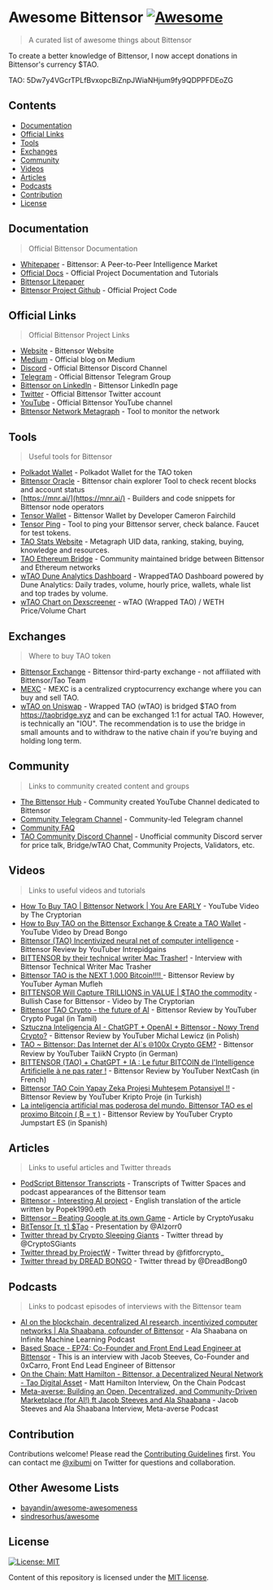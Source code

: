 # Awesome Bittensor [![Awesome](https://awesome.re/badge.svg)](https://awesome.re)

> A curated list of awesome things about Bittensor

To create a better knowledge of Bittensor, I now accept donations in Bittensor's currency $TAO.

TAO: 5Dw7y4VGcrTPLfBvxopcBiZnpJWiaNHjum9fy9QDPPFDEoZG

## Contents

- [Documentation](#documentation)
- [Official Links](#official-links)
- [Tools](#tools)
- [Exchanges](#exchanges)
- [Community](#community)
- [Videos](#videos)
- [Articles](#articles)
- [Podcasts](#podcasts)
- [Contribution](#contribution)
- [License](#license)

## Documentation

> Official Bittensor Documentation

- [Whitepaper](https://drive.google.com/file/d/1VnsobL6lIAAqcA1_Tbm8AYIQscfJV4KU/view  ) - Bittensor: A Peer-to-Peer Intelligence Market
- [Official Docs](https://docs.bittensor.com/) - Official Project Documentation and Tutorials
- [Bittensor Litepaper](https://opentensor.gitbook.io/bittensor/keyconcepts%20/introduction)
- [Bittensor Project Github](https://github.com/opentensor/bittensor  ) - Official Project Code

## Official Links

> Official Bittensor Project Links

- [Website](https://bittensor.com/) - Bittensor Website
- [Medium](https://bittensor.medium.com ) - Official blog on Medium
- [Discord](https://discord.gg/bittensor) - Official Bittensor Discord Channel
- [Telegram](https://t.me/taobittensor) - Official Bittensor Telegram Group
- [Bittensor on LinkedIn](https://www.linkedin.com/company/bittensor/) - Bittensor LinkedIn page
- [Twitter](https://twitter.com/bittensor_) - Official Bittensor Twitter account
- [YouTube](https://www.youtube.com/@Bittensor) - Official Bittensor YouTube channel
- [Bittensor Network Metagraph](https://bittensor.com/network) - Tool to monitor the network

## Tools

> Useful tools for Bittensor

- [Polkadot Wallet](https://polkadot.js.org/extension/) - Polkadot Wallet for the TAO token
- [Bittensor Oracle](https://explorer.nakamoto.opentensor.ai/#/explorer) - Bittensor chain explorer Tool to check recent blocks and account status
- [https://mnr.ai/](https://mnr.ai/) - Builders and code snippets for Bittensor node operators
- [Tensor Wallet](https://tensor-wallet.fairchild.dev/) - Bittensor Wallet by Developer Cameron Fairchild
- [Tensor Ping](https://tensor-ping.fairchild.dev/) - Tool to ping your Bittensor server, check balance. Faucet for test tokens.
- [TAO Stats Website](https://taostats.io/) - Metagraph UID data, ranking, staking, buying, knowledge and resources.
- [TAO Ethereum Bridge](https://taobridge.xyz/) - Community maintained bridge between Bittensor and Ethereum networks 
- [wTAO Dune Analytics Dashboard](https://dune.com/xibumi/wtao-stats) - WrappedTAO Dashboard powered by Dune Analytics: Daily trades, volume, hourly price, wallets, whale list and top trades by volume.
- [wTAO Chart on Dexscreener](https://dexscreener.com/ethereum/0x433a00819c771b33fa7223a5b3499b24fbcd1bbc) - wTAO (Wrapped TAO) / WETH Price/Volume Chart

## Exchanges

> Where to buy TAO token

- [Bittensor Exchange](https://tensor.exchange/) - Bittensor third-party exchange - not affiliated with Bittensor/Tao Team
- [MEXC](https://www.mexc.com/exchange/TAO_USDT) - MEXC is a centralized cryptocurrency exchange where you can buy and sell TAO.
- [wTAO on Uniswap](https://app.uniswap.org/#/swap?outputCurrency=0x77e06c9eccf2e797fd462a92b6d7642ef85b0a44) - Wrapped TAO (wTAO) is bridged $TAO from https://taobridge.xyz and can be exchanged 1:1 for actual TAO. However, is technically an "IOU". The recommendation is to use the bridge in small amounts and to withdraw to the native chain if you're buying and holding long term. 

## Community

> Links to community created content and groups

- [The Bittensor Hub](https://www.youtube.com/@TheBittensorHub) - Community created YouTube Channel dedicated to Bittensor
- [Community Telegram Channel](https://t.me/taobittensor) - Community-led Telegram channel
- [Community FAQ](CommunityFAQ.md)
- [TAO Community Discord Channel](https://discord.gg/raCYpv8XbV) - Unofficial community Discord server for price talk, Bridge/wTAO Chat, Community Projects, Validators, etc.

## Videos

> Links to useful videos and tutorials

- [How To Buy TAO | Bittensor Network | You Are EARLY](https://www.youtube.com/watch?v=Mnk9cL9XYV4) - YouTube Video by The Cryptorian
- [How to Buy TAO on the Bittensor Exchange & Create a TAO Wallet](https://www.youtube.com/watch?v=xsx3rXu3r1s) - YouTube Video by Dread Bongo
- [Bittensor (TAO) Incentivized neural net of computer intelligence](https://www.youtube.com/watch?v=-pTPJ6QU0w8) - Bittensor Review by YouTuber Intrepidgains
- [BITTENSOR by their technical writer Mac Trasher!](https://www.youtube.com/watch?v=0wZoYBq3hsw) - Interview with Bittensor Technical Writer Mac Trasher
- [Bittensor TAO is the NEXT 1,000 Bitcoin!!!! ](https://www.youtube.com/watch?v=ULeg7SlBMV8) - Bittensor Review by YouTuber Ayman Mufleh
- [BITTENSOR Will  Capture TRILLIONS in VALUE | $TAO the  commodity](https://www.youtube.com/watch?v=Afj8Az8Bud8) - Bullish Case for  Bittensor - Video by The Cryptorian
- [Bittensor TAO Crypto - the future of AI](https://www.youtube.com/watch?v=BRzNe3h6hk0) - Bittensor Review by YouTuber Crypto Pugal (in Tamil)
- [Sztuczna Inteligencja AI - ChatGPT + OpenAI + Bittensor - Nowy Trend Crypto?](https://www.youtube.com/watch?v=EKnfsi-r_JY) - Bittensor Review by YouTuber Michal Lewicz (in Polish)
- [TAO ~ Bittensor: Das Internet der AI`s 🌐100x Crypto GEM?](https://www.youtube.com/watch?v=m1MS-rDfrSU) - Bittensor Review by YouTuber TaiikN Crypto (in German)
- [BITTENSOR (TAO) + ChatGPT + IA : Le futur BITCOIN de l'Intelligence Artificielle à ne pas rater !](https://www.youtube.com/watch?v=MwJiHMfqfUc) - Bittensor Review by YouTuber NextCash (in French)
- [Bittensor TAO Coin Yapay Zeka Projesi Muhteşem Potansiyel !!](https://www.youtube.com/watch?v=rM6Q2ZvkjhE) - Bittensor Review by YouTuber Kripto Proje (in Turkish)
- [La inteligencia artificial mas poderosa del mundo. Bittensor TAO es el proximo Bitcoin ( ₿ = τ )](https://www.youtube.com/watch?v=JB0aAxC3QUU) - Bittensor Review by YouTuber Crypto Jumpstart ES (in Spanish)

## Articles

> Links to useful articles and Twitter threads

- [PodScript Bittensor Transcripts](https://podscript.ai/categories/bittensor/) - Transcripts of Twitter Spaces and podcast appearances of the Bittensor team
- [Bittensor - Interesting AI project](https://mirror.xyz/0xabac.eth/CNLTH5-C6K1DCzV90u3A8RFtk4tlY2xxSoSoLD9CKrw) - English translation of the article written by Popek1990.eth
- [Bittensor –  Beating Google at its own  Game](https://cryptoyusaku.substack.com/p/bittensor-beating-google-at-its-own) - Article by CryptoYusaku
- [BitTensor [τ, τ]  $Tao](https://docs.google.com/presentation/d/1B7cxXjyk7kBVSaB4T3fp5g9itDQGQ_1tB7OjOQSzzU0/edit#slide=id.p ) - Presentation by @AIzorr0
- [Twitter thread by Crypτo Sleeping Gianτs](https://twitter.com/CryptoSGiants/status/1595487102485118991) - Twitter thread by @CryptoSGiants
- [Twitter thread by ProjectW](https://twitter.com/fitforcrypto_/status/1604054079973593088) - Twitter thread by @fitforcrypto_
- [Twitter thread by DREAD BONGO](https://twitter.com/DreadBong0/status/1610031289330958338) - Twitter thread by @DreadBong0

## Podcasts

> Links to podcast episodes of interviews with the Bittensor team

- [AI on the blockchain, decentralized AI research, incentivized computer networks | Ala Shaabana, cofounder of Bittensor](https://open.spotify.com/episode/1GafiUsYBJXoljLHOYmWcc?si=257d9c6b1e2d439f&nd=1) - Ala Shaabana on Infinite Machine Learning Podcast
- [Based Space - EP74: Co-Founder and Front End Lead Engineer at Bittensor](https://open.spotify.com/episode/1xuN4KwpJbOOkOPmgLYgWJ?si=e7158085df784be2&nd=1) - This is an interview with Jacob Steeves, Co-Founder and 0xCarro, Front End Lead Engineer of Bittensor
- [On the Chain: Matt Hamilton - Bittensor, a Decentralized Neural Network - Tao Digital Asset](https://onthechain.io/podcast/matt-hamilton-bittensor-a-decentralized-neural-network-tao-digital-asset/) - Matt Hamilton Interview, On the Chain Podcast
- [Meta-averse: Building an Open, Decentralized, and Community-Driven Marketplace (for AI!) ft Jacob Steeves and Ala Shaabana](https://metaaverse.substack.com/p/ep-2-building-an-open-decentralized#details) - Jacob Steeves and Ala Shaabana Interview, Meta-averse Podcast

## Contribution

Contributions welcome! Please read the [Contributing Guidelines](CONTRIBUTING.md) first. You can contact me [@xibumi](https://twitter.com/xibumi) on Twitter for questions and collaboration. 

## Other Awesome Lists

* [bayandin/awesome-awesomeness](https://github.com/bayandin/awesome-awesomeness)
* [sindresorhus/awesome](https://github.com/sindresorhus/awesome)

## License

[![License: MIT](https://img.shields.io/badge/License-MIT-green.svg)](https://github.com/cetiny/awesome-taleb/blob/master/LICENSE.md)

Content of this repository is licensed under the [MIT license](https://github.com/cetiny/awesome-taleb/blob/master/LICENSE.md).